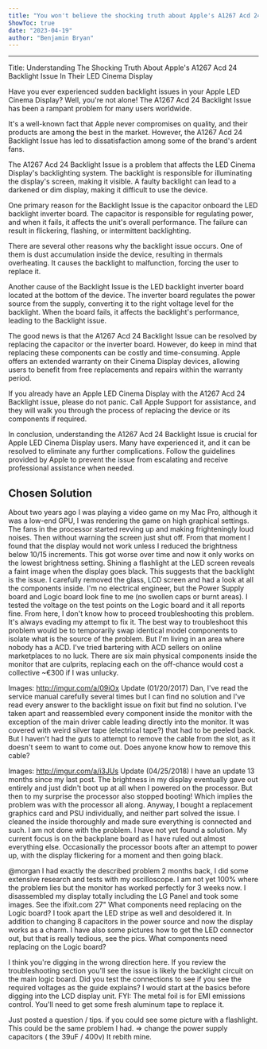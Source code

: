 ```yaml
---
title: "You won't believe the shocking truth about Apple's A1267 Acd 24 Backlight Issue in their LED Cinema Display!"
ShowToc: true 
date: "2023-04-19"
author: "Benjamin Bryan"
---
```

*****
Title: Understanding The Shocking Truth About Apple's A1267 Acd 24 Backlight Issue In Their LED Cinema Display

Have you ever experienced sudden backlight issues in your Apple LED Cinema Display? Well, you're not alone! The A1267 Acd 24 Backlight Issue has been a rampant problem for many users worldwide.

It's a well-known fact that Apple never compromises on quality, and their products are among the best in the market. However, the A1267 Acd 24 Backlight Issue has led to dissatisfaction among some of the brand's ardent fans.

The A1267 Acd 24 Backlight Issue is a problem that affects the LED Cinema Display's backlighting system. The backlight is responsible for illuminating the display's screen, making it visible. A faulty backlight can lead to a darkened or dim display, making it difficult to use the device.

One primary reason for the Backlight Issue is the capacitor onboard the LED backlight inverter board. The capacitor is responsible for regulating power, and when it fails, it affects the unit's overall performance. The failure can result in flickering, flashing, or intermittent backlighting.

There are several other reasons why the backlight issue occurs. One of them is dust accumulation inside the device, resulting in thermals overheating. It causes the backlight to malfunction, forcing the user to replace it.

Another cause of the Backlight Issue is the LED backlight inverter board located at the bottom of the device. The inverter board regulates the power source from the supply, converting it to the right voltage level for the backlight. When the board fails, it affects the backlight's performance, leading to the Backlight issue.

The good news is that the A1267 Acd 24 Backlight Issue can be resolved by replacing the capacitor or the inverter board. However, do keep in mind that replacing these components can be costly and time-consuming. Apple offers an extended warranty on their Cinema Display devices, allowing users to benefit from free replacements and repairs within the warranty period.

If you already have an Apple LED Cinema Display with the A1267 Acd 24 Backlight issue, please do not panic. Call Apple Support for assistance, and they will walk you through the process of replacing the device or its components if required.

In conclusion, understanding the A1267 Acd 24 Backlight Issue is crucial for Apple LED Cinema Display users. Many have experienced it, and it can be resolved to eliminate any further complications. Follow the guidelines provided by Apple to prevent the issue from escalating and receive professional assistance when needed.


## Chosen Solution
 About two years ago I was playing a video game on my Mac Pro, although it was a low-end GPU, I was rendering the game on high graphical settings. The fans in the processor started revving up and making frighteningly loud noises. Then without warning the screen just shut off. From that moment I found that the display would not work unless I reduced the brightness below 10/15 increments. This got worse over time and now it only works on the lowest brightness setting. Shining a flashlight at the LED screen reveals a faint image when the display goes black. This suggests that the backlight is the issue. I carefully removed the glass, LCD screen and had a look at all the components inside. I'm no electrical engineer, but the Power Supply board and Logic board look fine to me (no swollen caps or burnt areas). I tested the voltage on the test points on the Logic board and it all reports fine.
From here, I don't know how to proceed troubleshooting this problem. It's always evading my attempt to fix it. The best way to troubleshoot this problem would be to temporarily swap identical model components to isolate what is the source of the problem. But I'm living in an area where nobody has a ACD. I've tried bartering with ACD sellers on online marketplaces to no luck. There are six main physical components inside the monitor that are culprits, replacing each on the off-chance would cost a collective ~€300 if I was unlucky.






Images: http://imgur.com/a/09iOx
Update (01/20/2017)
Dan,
I've read the service manual carefully several times but I can find no solution and  I've read every answer to the backlight issue on fixit but find no solution.
I've taken apart and reassembled every component inside the monitor with the exception of the main driver cable leading directly into the monitor. It was covered with weird silver tape (electrical tape?) that had to be peeled back. But I haven't had the guts to attempt to remove the cable from the slot, as it doesn't seem to want to come out. Does anyone know how to remove this cable?



Images: http://imgur.com/a/i3JUs
Update (04/25/2018)
I have an update 13 months since my last post. The brightness in my display eventually gave out entirely and just didn't boot up at all when I powered on the processor. But then to my surprise the processor also stopped booting! Which implies the problem was with the processor all along.
Anyway, I bought a replacement graphics card and PSU individually, and neither part solved the issue. I cleaned the inside thoroughly and made sure everything is connected and such.
I am not done with the problem. I have not yet found a solution. My current focus is on the backplane board as I have ruled out almost everything else.
Occasionally the processor boots after an attempt to power up, with the display flickering for a moment and then going black.

 @morgan
I had exactly the described problem 2 months back, I did some extensive research and tests with my oscilloscope.
I am not yet 100% where the problem lies but the monitor has worked perfectly for 3 weeks now.
I disassembled my display totally including the LG Panel and took some images. See the ifixit.com 27" What components need replacing on the Logic board?
I took apart the LED stripe as well and desoldered it. In addition to changing 8 capacitors in the power source and now the display works as a charm. I have also some pictures how to get the LED connector out, but that is really tedious, see the pics.
What components need replacing on the Logic board?

 I think you're digging in the wrong direction here.
If you review the troubleshooting section you'll see the issue is likely the backlight circuit on the main logic board. Did you test the connections to see if you see the required voltages as the guide explains?
I would start at the basics before digging into the LCD display unit.
FYI: The metal foil is for EMI emissions control. You'll need to get some fresh aluminum tape to replace it.

 Just posted a question / tips. if you could see some picture with a flashlight.
This could be the same problem I had. => change the power supply capacitors ( the 39uF / 400v)
It rebith mine.





